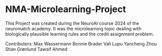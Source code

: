 # NMA-Microlearning-Project

This Project was created during the NeuroAI course 2024 of the neuromatch academy.
It was the microlearning topic dealing with biologically plausible learning rules and the credit assignment problem.

Contributers:
Max Wassermann
Bonnie Brader
Vali Lupu
Yancheng Zhou
Stian Grønlund
Tawsif Ahmed 
